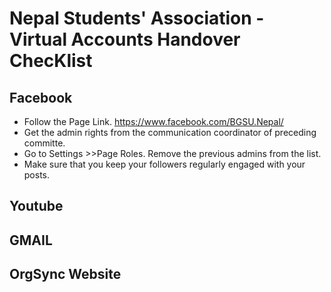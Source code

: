 # Nepal Students' Association - Virtual Accounts Handover ChecKlist 

## Facebook 
* Follow the Page Link. https://www.facebook.com/BGSU.Nepal/
* Get the admin rights from the communication coordinator of preceding committe. 
* Go to Settings >>Page Roles. Remove the previous admins from the list. 
* Make sure that you keep your followers regularly engaged with your posts. 

## Youtube 

## GMAIL 


## OrgSync Website 
